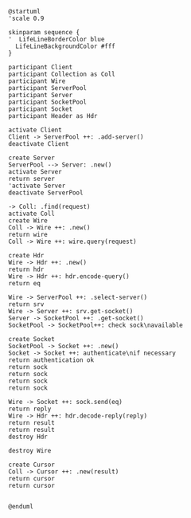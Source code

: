 ```plantuml
@startuml
'scale 0.9

skinparam sequence {
'  LifeLineBorderColor blue
  LifeLineBackgroundColor #fff
}

participant Client
participant Collection as Coll
participant Wire
participant ServerPool
participant Server
participant SocketPool
participant Socket
participant Header as Hdr

activate Client
Client -> ServerPool ++: .add-server()
deactivate Client

create Server
ServerPool --> Server: .new()
activate Server
return server
'activate Server
deactivate ServerPool

-> Coll: .find(request)
activate Coll
create Wire
Coll -> Wire ++: .new()
return wire
Coll -> Wire ++: wire.query(request)

create Hdr
Wire -> Hdr ++: .new()
return hdr
Wire -> Hdr ++: hdr.encode-query()
return eq

Wire -> ServerPool ++: .select-server()
return srv
Wire -> Server ++: srv.get-socket()
Server -> SocketPool ++: .get-socket()
SocketPool -> SocketPool++: check sock\navailable

create Socket
SocketPool -> Socket ++: .new()
Socket -> Socket ++: authenticate\nif necessary
return authentication ok
return sock
return sock
return sock
return sock

Wire -> Socket ++: sock.send(eq)
return reply
Wire -> Hdr ++: hdr.decode-reply(reply)
return result
return result
destroy Hdr

destroy Wire

create Cursor
Coll -> Cursor ++: .new(result)
return cursor
return cursor


@enduml
```


<!--

Application -> Client : .new(:uri)
activate Client
Client -> Application : cl
Application -> Client : cl.database(:name)
Client -> Database : .new(:name)
activate Database
Database -> Application : db
Application -> Database : db.run-command(command)

Database -> Collection ++: .new(:name)
Collection -> Database : col
Database -> Collection: col.find(command)

Collection -> Wire: .query
activate Wire

Wire -> ServerPool: .select-server()
activate ServerPool
ServerPool -> Wire: server
activate Server
Wire -> Server: .get-socket()
activate SocketPool
SocketPool -> Wire: socket

Wire -> Socket

Collection -> Cursor ++:
Cursor -> Database --: Document
deactivate Collection

Database -> Application : document

-->
